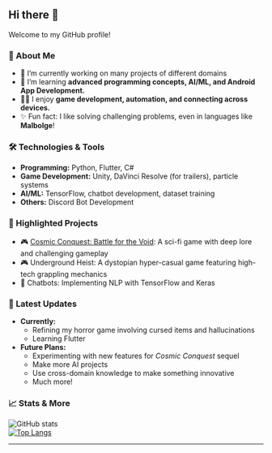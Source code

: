 ## Hi there 👋  
Welcome to my GitHub profile!  

### 🚀 About Me  
- 🔭 I’m currently working on many projects of different domains
- 🌱 I’m learning **advanced programming concepts, AI/ML, and Android App Development.**  
- 👨‍💻 I enjoy **game development, automation, and connecting across devices.**  
- ✨ Fun fact: I like solving challenging problems, even in languages like **Malbolge**!  

### 🛠️ Technologies & Tools  
- **Programming:** Python, Flutter, C# 
- **Game Development:** Unity, DaVinci Resolve (for trailers), particle systems  
- **AI/ML:** TensorFlow, chatbot development, dataset training  
- **Others:** Discord Bot Development 

### 🌟 Highlighted Projects  
- 🎮 [Cosmic Conquest: Battle for the Void](https://mahmad777.itch.io/cosmic-conquest-battle-for-the-void): A sci-fi game with deep lore and challenging gameplay  
- 🎮 Underground Heist: A dystopian hyper-casual game featuring high-tech grappling mechanics  
- 🤖 Chatbots: Implementing NLP with TensorFlow and Keras  

### 📝 Latest Updates  
- **Currently:**
  - Refining my horror game involving cursed items and hallucinations
  - Learning Flutter
- **Future Plans:**
  - Experimenting with new features for *Cosmic Conquest* sequel
  - Make more AI projects
  - Use cross-domain knowledge to make something innovative
  - Much more!

### 📈 Stats & More  
![GitHub stats](https://github-readme-stats.vercel.app/api?username=ahmad777x86&show_icons=true&theme=radical)  
[![Top Langs](https://github-readme-stats.vercel.app/api/top-langs/?username=ahmad777x86&layout=compact&theme=radical)](https://github.com/anuraghazra/github-readme-stats)

---
